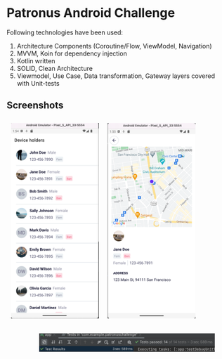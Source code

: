 # Patronus Android Challenge

Following technologies have been used:
1. Architecture Components (Coroutine/Flow, ViewModel, Navigation)
2. MVVM, Koin for dependency injection
3. Kotlin written
4. SOLID, Clean Architecture
5. Viewmodel, Use Case, Data transformation, Gateway layers covered with Unit-tests

## Screenshots

[<img src="/screenshots/list.png" align="left" width="200" hspace="10" vspace="10">](/screenshots/list.png)
[<img src="/screenshots/map.png" align="center" width="200" hspace="10" vspace="10">](/screenshots/map.png)

[<img src="/screenshots/tests.png" align="right" width="400" hspace="30" vspace="10">](/screenshots/tests.png)
